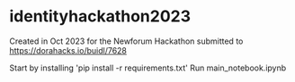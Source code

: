 # identityhackathon2023

Created in Oct 2023 for the Newforum Hackathon submitted to https://dorahacks.io/buidl/7628

Start by installing 'pip install -r requirements.txt'
Run main_notebook.ipynb
